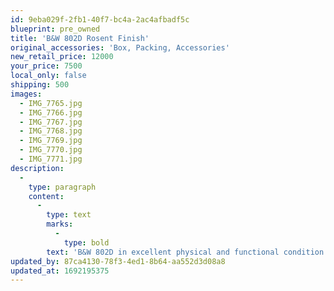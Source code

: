```yaml
---
id: 9eba029f-2fb1-40f7-bc4a-2ac4afbadf5c
blueprint: pre_owned
title: 'B&W 802D Rosent Finish'
original_accessories: 'Box, Packing, Accessories'
new_retail_price: 12000
your_price: 7500
local_only: false
shipping: 500
images:
  - IMG_7765.jpg
  - IMG_7766.jpg
  - IMG_7767.jpg
  - IMG_7768.jpg
  - IMG_7769.jpg
  - IMG_7770.jpg
  - IMG_7771.jpg
description:
  -
    type: paragraph
    content:
      -
        type: text
        marks:
          -
            type: bold
        text: 'B&W 802D in excellent physical and functional condition with original boxes and packing. Speakers sold as new for $12,000.00. There is one small nick on the back of one speaker, which is pictured - otherwise they are near mint. Rosenut finish,'
updated_by: 87ca4130-78f3-4ed1-8b64-aa552d3d08a8
updated_at: 1692195375
---
```

